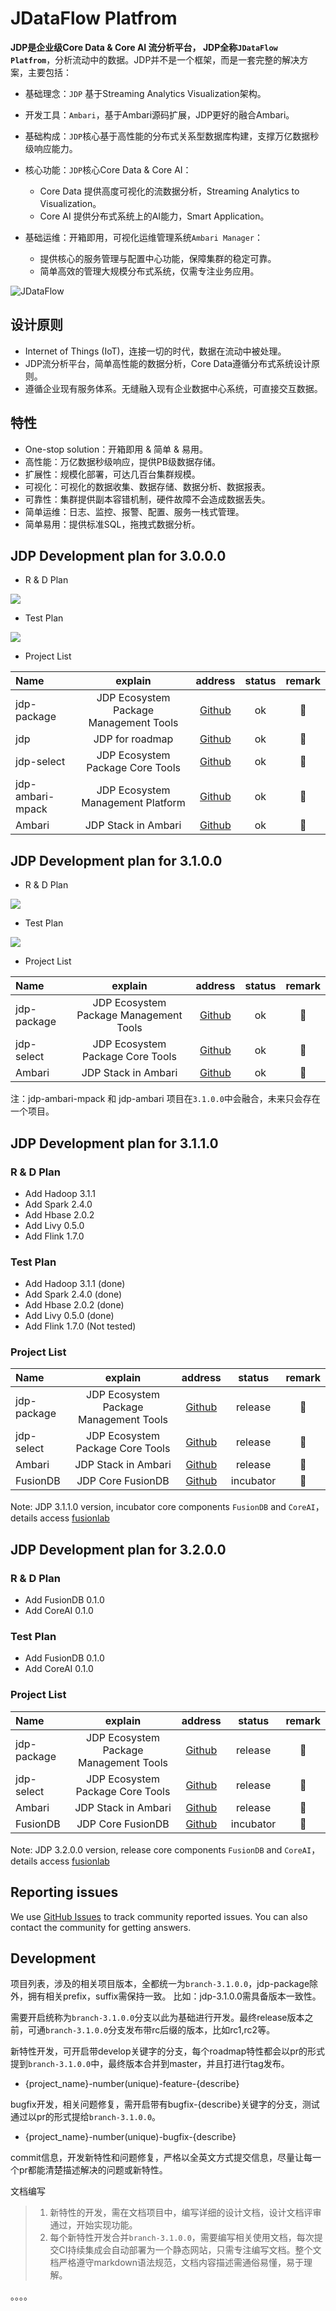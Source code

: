 # JDataFlow Platfrom

**JDP是企业级Core Data & Core AI 流分析平台， JDP全称`JDataFlow Platfrom`**，分析流动中的数据。JDP并不是一个框架，而是一套完整的解决方案，主要包括：

- 基础理念：`JDP` 基于Streaming Analytics Visualization架构。
- 开发工具：`Ambari`，基于Ambari源码扩展，JDP更好的融合Ambari。
- 基础构成：`JDP`核心基于高性能的分布式关系型数据库构建，支撑万亿数据秒级响应能力。
- 核心功能：`JDP`核心Core Data & Core AI：
    + Core Data 提供高度可视化的流数据分析，Streaming Analytics to Visualization。
    + Core AI 提供分布式系统上的AI能力，Smart Application。

- 基础运维：开箱即用，可视化运维管理系统`Ambari Manager`：
    + 提供核心的服务管理与配置中心功能，保障集群的稳定可靠。
    + 简单高效的管理大规模分布式系统，仅需专注业务应用。

![JDataFlow](http://www.fusionlab.cn/zh-cn/docs/intro/img/JDataFlow-Pratfrom.png)

## 设计原则

- Internet of Things (IoT)，连接一切的时代，数据在流动中被处理。
- JDP流分析平台，简单高性能的数据分析，Core Data遵循分布式系统设计原则。
- 遵循企业现有服务体系。无缝融入现有企业数据中心系统，可直接交互数据。

## 特性

- One-stop solution：开箱即用 & 简单 & 易用。
- 高性能：万亿数据秒级响应，提供PB级数据存储。
- 扩展性：规模化部署，可达几百台集群规模。
- 可视化：可视化的数据收集、数据存储、数据分析、数据报表。
- 可靠性：集群提供副本容错机制，硬件故障不会造成数据丢失。
- 简单运维：日志、监控、报警、配置、服务一栈式管理。
- 简单易用：提供标准SQL，拖拽式数据分析。

## JDP Development plan for 3.0.0.0 

* R & D Plan

![](https://github.com/fusionlabcn/jdp/raw/master/img/jdp-3-0-0-0-develop-plan.png)

* Test Plan

![](https://github.com/fusionlabcn/jdp/raw/master/img/jdp-3-0-0-0-testing.png)

* Project List

| Name | explain | address |  status | remark | 
| :--- | :----: | :----: | :----: | :----: |
| jdp-package | JDP Ecosystem Package Management Tools | [Github](https://github.com/fuslab/jdp-package) | ok |  :seedling: |
| jdp | JDP for roadmap | [Github](https://github.com/fuslab/jdp) | ok |  :seedling: |
| jdp-select | JDP Ecosystem Package Core Tools | [Github](https://github.com/fuslab/jdp-select) | ok |  :seedling: |
| jdp-ambari-mpack | JDP Ecosystem Management Platform | [Github](https://github.com/fuslab/jdp-ambari-mpack) | ok |  :seedling: |
| Ambari | JDP Stack in Ambari | [Github](https://github.com/fuslab/ambari) | ok |  :seedling: |

## JDP Development plan for 3.1.0.0 

* R & D Plan

![](https://github.com/fusionlabcn/jdp/raw/master/img/jdp-3-1-0-0-develop-plan.png)

* Test Plan

![](https://github.com/fusionlabcn/jdp/raw/master/img/jdp-3-1-0-0-testing.png)

* Project List

| Name | explain | address |  status | remark | 
| :--- | :----: | :----: | :----: | :----: |
| jdp-package | JDP Ecosystem Package Management Tools | [Github](https://github.com/fuslab/jdp-package) | ok |  :seedling: |
| jdp-select | JDP Ecosystem Package Core Tools | [Github](https://github.com/fuslab/jdp-select) | ok |  :seedling: |
| Ambari | JDP Stack in Ambari | [Github](https://github.com/fuslab/ambari) | ok |  :seedling: |

注：jdp-ambari-mpack 和 jdp-ambari 项目在`3.1.0.0`中会融合，未来只会存在一个项目。

## JDP Development plan for 3.1.1.0 

### R & D Plan

* Add Hadoop 3.1.1
* Add Spark 2.4.0
* Add Hbase 2.0.2
* Add Livy 0.5.0
* Add Flink 1.7.0

### Test Plan

* Add Hadoop 3.1.1 (done)
* Add Spark 2.4.0  (done)
* Add Hbase 2.0.2 (done)
* Add Livy 0.5.0 (done)
* Add Flink 1.7.0 (Not tested)

### Project List

| Name | explain | address |  status | remark | 
| :--- | :----: | :----: | :----: | :----: |
| jdp-package | JDP Ecosystem Package Management Tools | [Github](https://github.com/fuslab/jdp-package) | release |  :seedling: |
| jdp-select | JDP Ecosystem Package Core Tools | [Github](https://github.com/fuslab/jdp-select) | release |  :seedling: |
| Ambari | JDP Stack in Ambari | [Github](https://github.com/fuslab/ambari) | release |  :seedling: |
| FusionDB | JDP Core FusionDB | [Github](https://github.com/FusionDB/fusiondb) | incubator |  :seedling: |

Note: JDP 3.1.1.0 version, incubator core components ` FusionDB ` and ` CoreAI `，details access [fusionlab](http://www.fusionlab.cn)

## JDP Development plan for 3.2.0.0 

### R & D Plan

* Add FusionDB 0.1.0
* Add CoreAI 0.1.0

### Test Plan

* Add FusionDB 0.1.0
* Add CoreAI 0.1.0

### Project List

| Name | explain | address |  status | remark | 
| :--- | :----: | :----: | :----: | :----: |
| jdp-package | JDP Ecosystem Package Management Tools | [Github](https://github.com/fuslab/jdp-package) | release |  :seedling: |
| jdp-select | JDP Ecosystem Package Core Tools | [Github](https://github.com/fuslab/jdp-select) | release |  :seedling: |
| Ambari | JDP Stack in Ambari | [Github](https://github.com/fuslab/ambari) | release |  :seedling: |
| FusionDB | JDP Core FusionDB | [Github](https://github.com/FusionDB/fusiondb) | incubator |  :seedling: |

Note: JDP 3.2.0.0 version, release core components ` FusionDB ` and ` CoreAI `，details access [fusionlab](http://www.fusionlab.cn)

## Reporting issues

We use [GitHub Issues](https://github.com/fuslab/jdp/issues) to track community reported issues. You can also contact the community for getting answers.

## Development

项目列表，涉及的相关项目版本，全都统一为`branch-3.1.0.0`，jdp-package除外，拥有相关prefix，suffix需保持一致。
比如：jdp-3.1.0.0需具备版本一致性。

需要开启统称为`branch-3.1.0.0`分支以此为基础进行开发。最终release版本之前，可通`branch-3.1.0.0`分支发布带rc后缀的版本，比如rc1,rc2等。

新特性开发，可开启带develop关键字的分支，每个roadmap特性都会以pr的形式提到`branch-3.1.0.0`中，最终版本合并到master，并且打进行tag发布。

- {project_name}-number(unique)-feature-{describe}

bugfix开发，相关问题修复，需开启带有bugfix-{describe}关键字的分支，测试通过以pr的形式提给`branch-3.1.0.0`。

- {project_name}-number(unique)-bugfix-{describe}

commit信息，开发新特性和问题修复，严格以全英文方式提交信息，尽量让每一个pr都能清楚描述解决的问题或新特性。

文档编写

> 1. 新特性的开发，需在文档项目中，编写详细的设计文档，设计文档评审通过，开始实现功能。
> 2. 每个新特性开发合并`branch-3.1.0.0`，需要编写相关使用文档，每次提交CI持续集成会自动部署为一个静态网站，只需专注编写文档。整个文档严格遵守markdown语法规范，文档内容描述需通俗易懂，易于理解。

。。。。